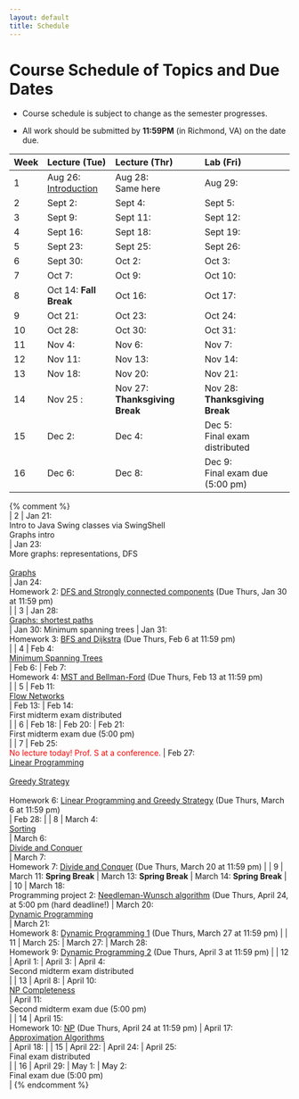 ```yaml
---
layout: default
title: Schedule
---
```


# Course Schedule of Topics and Due Dates

* Course schedule is subject to change as the semester progresses. 

* All work should be submitted by **11:59PM** (in Richmond, VA) on the date due.

| Week | Lecture (Tue)                              | Lecture (Thr)                                 | Lab (Fri)                                        |
| :--- | :---                                       | :---                                          | :---                                                  |
| 1    | Aug 26: <br />[Introduction](lectures/lecture01-intro.pdf)<br /> | Aug 28: <br />Same here | Aug 29: <br /> |
| 2    | Sept 2: | Sept 4: | Sept 5: |
| 3   | Sept 9: | Sept 11: | Sept 12: |
| 4   | Sept 16: | Sept 18: | Sept 19: |
| 5  | Sept 23: | Sept 25: | Sept 26: |
| 6    | Sept 30: | Oct 2: | Oct 3: |
| 7    | Oct 7: | Oct 9: | Oct 10: |
| 8   | Oct 14: **Fall Break**  | Oct 16: | Oct 17: |
| 9    | Oct 21: | Oct 23: | Oct 24: |
| 10    | Oct 28: | Oct 30: | Oct 31: |
| 11    | Nov 4: | Nov 6: | Nov 7: |
| 12   | Nov 11: | Nov 13: | Nov 14: |
| 13    | Nov 18: | Nov 20: | Nov 21: |
| 14    | Nov 25 : | Nov 27: **Thanksgiving Break** | Nov 28: **Thanksgiving Break** |
| 15   | Dec 2: | Dec 4: | Dec 5: <br /> Final exam distributed <br />|
| 16   | Dec 6:    |   Dec 8:   | Dec 9: <br /> Final exam due (5:00 pm) <br /> |
{% comment %}             
| 2    | Jan 21:  <br /> Intro to Java Swing classes via SwingShell <br /> Graphs intro <br />| Jan 23: <br /> More graphs: representations, DFS<br /> <br /> [Graphs](lectures/Graph_misc_2025.pdf)<br /> | Jan 24: <br /> Homework 2: [DFS and Strongly connected components](homeworks/homework2.md) (Due Thurs, Jan 30 at 11:59 pm) <br />  |
| 3    | Jan 28: <br /> [Graphs: shortest paths](lectures/Paths_in_graphs.pdf)<br />  | Jan 30: <bf /> Minimum spanning trees <bf />    | Jan 31: <br /> Homework 3: [BFS and Dijkstra](homeworks/homework3.md) (Due Thurs, Feb 6 at 11:59 pm) <br />  |
| 4    | Feb 4: <br /> [Minimum Spanning Trees](lectures/Minimum_spanning_trees_2025.pdf)<br />  | Feb 6:  | Feb 7: <br /> Homework 4: [MST and Bellman-Ford](homeworks/homework4.md) (Due Thurs, Feb 13 at 11:59 pm) <br />   |
| 5    | Feb 11:  <br /> [Flow Networks](lectures/MaxFlow.pdf)<br />  | Feb 13:   | Feb 14: <br /> First midterm exam distributed <br />  |
| 6    | Feb 18: | Feb 20:  | Feb 21: <br />First midterm exam due (5:00 pm) <br />  |
| 7    | Feb 25: <br /><span style="color:red">No lecture today! Prof. S at a conference.</span><bf /> | Feb 27: <br /> [Linear Programming](lectures/Linear_programming_2025.pdf)<br /> <br /> [Greedy Strategy](lectures/GreedyStrategy.pdf)<br /> <br /> Homework 6: [Linear Programming and Greedy Strategy](homeworks/homework6.md) (Due Thurs, March 6 at 11:59 pm) <br />  | Feb 28:    |
| 8    | March 4:  <br /> [Sorting](lectures/Sorting.pdf)<br />| March 6: <br /> [Divide and Conquer](lectures/DivideAndConquer.pdf)<br /> | March 7: <br /> Homework 7: [Divide and Conquer](homeworks/homework7.md) (Due Thurs, March 20 at 11:59 pm) |
| 9    | March 11: **Spring Break**  | March 13: **Spring Break**   | March 14:   **Spring Break**   |
| 10   | March 18: <br /> Programming project 2: [Needleman-Wunsch algorithm](projects/project2.md) (Due Thurs, April 24, at 5:00 pm (hard deadline!)    | March 20: <br /> [Dynamic Programming](lectures/DynamicProgramming.pdf)<br /> | March 21: <br /> Homework 8: [Dynamic Programming 1](homeworks/homework8.md) (Due Thurs, March 27 at 11:59 pm)   |
| 11   | March 25: | March 27: | March 28: <br /> Homework 9: [Dynamic Programming 2](homeworks/homework9.md) (Due Thurs, April 3 at 11:59 pm)  |
| 12   | April 1:    | April 3:  | April 4:   <br /> Second midterm exam distributed <br />   |
| 13   | April 8: | April 10: <br /> [NP Completeness](lectures/NPComplete.pdf)<br /> | April 11:   <br /> Second midterm exam due (5:00 pm) <br />  |
| 14   | April 15: <br /> Homework 10: [NP](homeworks/homework10.md) (Due Thurs, April 24 at 11:59 pm) | April 17: <br /> [Approximation Algorithms](lectures/ApproximationAlgorithms.pdf)<br /> | April 18: |
| 15   | April 22:  | April 24:  | April 25:   <br /> Final exam distributed <br />    |
| 16   | April 29:    |    May 1:   | May 2: <br /> Final exam due (5:00 pm) <br /> |
{% endcomment %}










